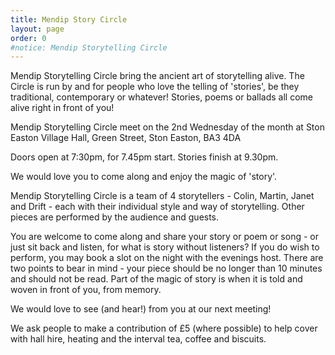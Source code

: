 ```yaml
---
title: Mendip Story Circle
layout: page
order: 0
#notice: Mendip Storytelling Circle 
---
```


Mendip Storytelling Circle bring the ancient art of storytelling alive. The Circle is run by and for people who love the telling of 'stories', be they traditional, contemporary or whatever! Stories, poems or ballads all come alive right in front of you! 

Mendip Storytelling Circle meet on the 2nd Wednesday of the month at Ston Easton Village Hall, Green Street, Ston Easton, BA3 4DA

Doors open at 7:30pm, for 7.45pm start. Stories finish at 9.30pm.

We would love you to come along and enjoy the magic of 'story'.

Mendip Storytelling Circle is a team of 4 storytellers - Colin, Martin, Janet and Drift - each with their individual style and way of storytelling. Other pieces are performed by the audience and guests. 

You are welcome to come along and share your story or poem or song - or just sit back and listen, for what is story without listeners? If you do wish to perform, you may book a slot on the night with the evenings host. There are two points to bear in mind - your piece should be no longer than 10 minutes and should not be read. Part of the magic of story is when it is told and woven in front of you, from memory.

We would love to see (and hear!) from you at our next meeting!

We ask people to make a contribution of £5 (where possible) to help cover with hall hire, heating and the interval tea, coffee and biscuits.

